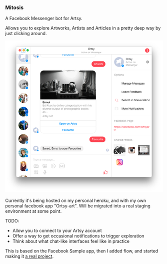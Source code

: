 ### Mitosis

A Facebook Messenger bot for Artsy.

Allows you to explore Artworks, Artists and Articles in a pretty deep way by just clicking around.  

![](images/screenshot.png)

Currently it's being hosted on my personal heroku, and with my own personal facebook app "Ortsy-art". Will be migrated into a real staging environment at some point.

TODO:

* Allow you to connect to your Artsy account
* Offer a way to get occasional notifications to trigger exploration 
* Think about what chat-like interfaces feel like in practice

This is based on the Facebook Sample app, then I added flow, and started making it [a real project](https://github.com/fbsamples/messenger-platform-samples).
